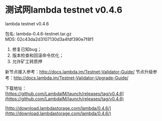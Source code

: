 # 测试网lambda testnet v0.4.6

lambda testnet v0.4.6

包名: lambda-0.4.6-testnet.tar.gz  
MD5: 02c43da2d3107130d3a4fdf390e7f8f1

1. 修复已知bug；  
2. 版本检查和回滚命令优化；  
3. 允许矿工转质押

新节点接入参考：http://docs.lambda.im/Testnet-Validator-Guide/
节点升级参考：http://docs.lambda.im/Testnet-Validator-Upgrade-Guide/

下载地址：  
[https://github.com/LambdaIM/launch/releases/tag/v0.4.6](https://github.com/LambdaIM/launch/releases/tag/v0.4.6)

[http://download.lambdastorage.com/lambda/0.4.6/](http://download.lambdastorage.com/lambda/0.4.6/)
